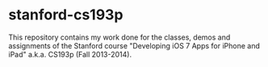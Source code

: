 stanford-cs193p
===============

This repository contains my work done for the classes, demos and assignments of the Stanford course "Developing iOS 7 Apps for iPhone and iPad" a.k.a. CS193p (Fall 2013-2014).
